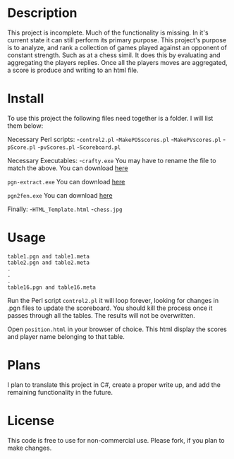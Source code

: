 # Description
This project is incomplete. Much of the functionality is missing. In it's current state it can still perform its primary purpose. This project's purpose is to analyze, and rank a collection of games played against an opponent of constant strength. Such as at a chess simil. It does this by evaluating and aggregating the players replies. Once all the players moves are aggregated, a score is produce and writing to an html file.

# Install

To use this project the following files need together is a folder. I will list them below:

Necessary Perl scripts:
-`control2.pl`
-`MakePOSscores.pl`
-`MakePVscores.pl`
-`pScore.pl`
-`pvScores.pl`
-`Scoreboard.pl`

Necessary Executables:
-`crafty.exe`
You may have to rename the file to match the above. You can download  [here](http://www.craftychess.com/)

`pgn-extract.exe`
You can download [here](ftp://ftp.cs.kent.ac.uk/pub/djb/pgn-extract/help.html)

`pgn2fen.exe`
You can download [here](http://www.7sun.com/chess/index.php)


Finally:
-`HTML_Template.html`
-`chess.jpg`

# Usage

```
table1.pgn and table1.meta
table2.pgn and table2.meta
.
.
.
table16.pgn and table16.meta
```

Run the Perl script `control2.pl` it will loop forever, looking for changes in .pgn files to update the scoreboard. You should kill the process once it passes through all the tables. The results will not be overwritten.

Open `position.html` in your browser of choice. This html  display the scores and player name belonging to that table.


# Plans
I plan to translate this project in C#, create a proper write up, and add the remaining functionality in the future.  

# License
This code is free to use for non-commercial use. Please fork, if you plan to make changes.
